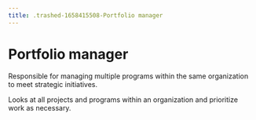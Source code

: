 ```yaml
---
title: .trashed-1658415508-Portfolio manager
---
```

# Portfolio manager

Responsible for managing multiple programs within the same organization to meet strategic initiatives. 

Looks at all projects and programs within an organization and prioritize work as necessary.